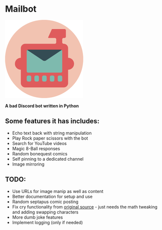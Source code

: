 # Mailbot

<img src='https://github.com/tekofu/Mailbot/raw/master/Assets/Circle-Icon.png'>

**A bad Discord bot written in Python**

## Some features it has includes:
- Echo text back with string manipulation
- Play Rock paper scissors with the bot
- Search for YouTube videos
- Magic 8-Ball responses
- Random bonequest comics
- Self pinning to a dedicated channel
- Image mirroring

## TODO:
- Use URLs for image manip as well as content
- Better documentation for setup and use
- Random septapus comic posting
- Fix cry functionality from [original source](https://github.com/dead-bird/apcry/blob/master/api/cry.js) - just needs the math tweaking and adding swapping characters
- More dumb joke features
- Implement logging (only if needed)
